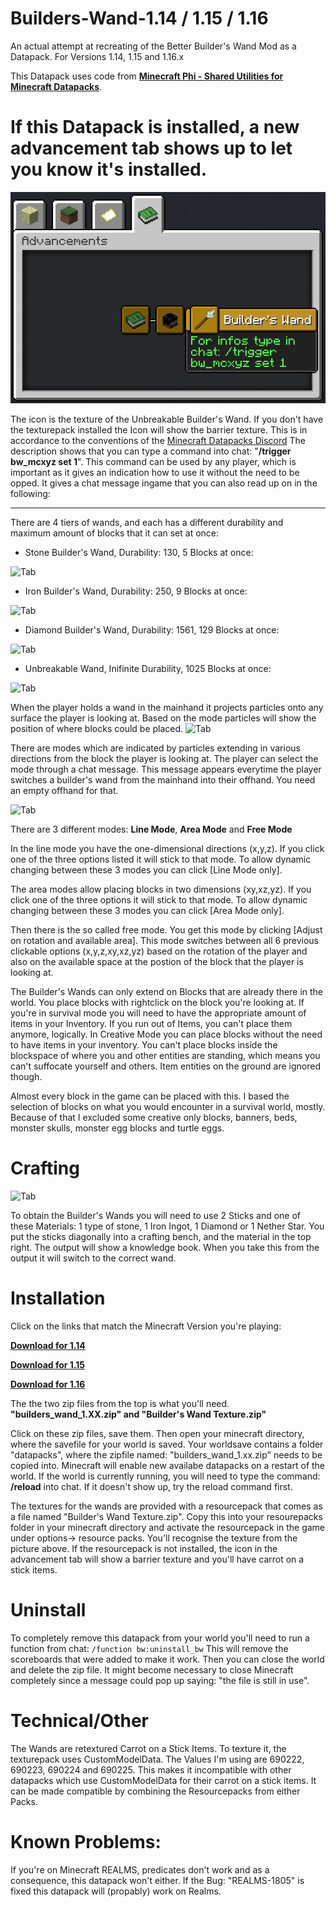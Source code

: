 # Builders-Wand-1.14 / 1.15 / 1.16
An actual attempt at recreating of the Better Builder's Wand Mod as a Datapack. For Versions 1.14, 1.15 and 1.16.x

This Datapack uses code from [**Minecraft Phi - Shared Utilities for Minecraft Datapacks**](https://github.com/MinecraftPhi/MinecraftPhi-modules).  

# If this Datapack is installed, a new advancement tab shows up to let you know it's installed. 

![Tab](https://github.com/Elemend/Builders-Wand/blob/master/Pictures/2020-04-19_10.16.44.png)
 
The icon is the texture of the Unbreakable Builder's Wand. If you don't have the texturepack installed the Icon will show the barrier texture. This is in accordance to the conventions of the [Minecraft Datapacks Discord](https://discord.gg/56ySADc)
The description shows that you can type a command into chat: "**/trigger bw_mcxyz set 1**". This command can be used by any player, which is important as it gives an indication how to use it without the need to be opped. It gives a chat message ingame that you can also read up on in the following:
_______________________________________________________________________________________________________________________________

There are 4 tiers of wands, and each has a different durability and maximum amount of blocks that it can set at once:

- Stone Builder's Wand, Durability: 130, 5 Blocks at once:

![Tab](https://github.com/Elemend/Builders-Wand-1.14/blob/master/Pictures/2019-05-23_17.49.15.png)
- Iron Builder's Wand, Durability: 250, 9 Blocks at once:

![Tab](https://github.com/Elemend/Builders-Wand-1.14/blob/master/Pictures/2019-05-23_17.49.00.png)
- Diamond Builder's Wand, Durability: 1561, 129 Blocks at once:

![Tab](https://github.com/Elemend/Builders-Wand-1.14/blob/master/Pictures/2019-05-23_17.48.30.png)
- Unbreakable Wand, Inifinite Durability, 1025 Blocks at once:

![Tab](https://github.com/Elemend/Builders-Wand-1.14/blob/master/Pictures/2019-05-23_17.47.57.png)

When the player holds a wand in the mainhand it projects particles onto any surface the player is looking at. Based on the mode particles will show the position of where blocks could be placed.
![Tab](https://github.com/Elemend/Builders-Wand-1.14/blob/master/Pictures/2019-05-23_17.51.04.png)

There are modes which are indicated by particles extending in various directions from the block the player is looking at.
The player can select the mode through a chat message. This message appears everytime the player switches a builder's wand from the mainhand into their offhand. You need an empty offhand for that. 

![Tab](https://github.com/Elemend/Builders-Wand-1.14/blob/master/Pictures/2019-08-07_01.17.14.png)

There are 3 different modes: **Line Mode**,  **Area Mode** and **Free Mode**

In the line mode you have the one-dimensional directions (x,y,z). If you click one of the three options listed it will stick to that mode. To allow dynamic changing between these 3 modes you can click [Line Mode only].

The area modes allow placing blocks in two dimensions (xy,xz,yz). If you click one of the three options it will stick to that mode. To allow dynamic changing between these 3 modes you can click [Area Mode only].

Then there is the so called free mode. You get this mode by clicking [Adjust on rotation and available area]. This mode switches between all 6 previous clickable options (x,y,z,xy,xz,yz) based on the rotation of the player and also on the available space at the postion of the block that the player is looking at. 


The Builder's Wands can only extend on Blocks that are already there in the world. You place blocks with rightclick on the block you're looking at. If you're in survival mode you will need to have the appropriate amount of items in your Inventory. If you run out of Items, you can't place them anymore, logically. In Creative Mode you can place blocks without the need to have items in your inventory. You can't place blocks inside the blockspace of where you and other entities are standing, which means you can't suffocate yourself and others. Item entities on the ground are ignored though.


Almost every block in the game can be placed with this. I based the selection of blocks on what you would encounter in a survival world, mostly. Because of that I excluded some creative only blocks, banners, beds, monster skulls, monster egg blocks and turtle eggs.


# Crafting

![Tab](https://github.com/Elemend/Builders-Wand-1.14/blob/master/Pictures/2019-08-07_02.09.24.png)

To obtain the Builder's Wands you will need to use 2 Sticks and one of these Materials: 1 type of stone, 1 Iron Ingot, 1 Diamond or 1 Nether Star. You put the sticks diagonally into a crafting bench, and the material in the top right. The output will show a knowledge book. When you take this from the output it will switch to the correct wand.



# Installation

Click on the links that match the Minecraft Version you're playing:

[**Download for 1.14**](https://github.com/Elemend/Builders-Wand/releases/tag/v1.1)

[**Download for 1.15**](https://github.com/Elemend/Builders-Wand/releases/tag/1.15)

[**Download for 1.16**](https://github.com/Elemend/Builders-Wand/releases/tag/1.16)

The the two zip files from the top is what you'll need.
**"builders_wand_1.XX.zip" and "Builder's Wand Texture.zip"**

Click on these zip files, save them.
Then open your minecraft directory, where the savefile for your world is saved. Your worldsave contains a folder "datapacks", where the zipfile named: "builders_wand_1.xx.zip" needs to be copied into. Minecraft will enable new availabe datapacks on a restart of the world. If the world is currently running, you will need to type the command: **/reload** into chat. If it doesn't show up, try the reload command first.

The textures for the wands are provided with a resourcepack that comes as a file named "Builder's Wand Texture.zip". Copy this into your resourepacks folder in your minecraft directory and activate the resourcepack in the game under options-> resource packs. You'll recognise the texture from the picture above. If the resourcepack is not installed, the icon in the advancement tab will show a barrier texture and you'll have carrot on a stick items.

# Uninstall

To completely remove this datapack from your world you'll need to run a function from chat: `/function bw:uninstall_bw`
This will remove the scoreboards that were added to make it work. Then you can close the world and delete the zip file. It might become necessary to close Minecraft completely since a message could pop up saying: "the file is still in use".

# Technical/Other

The Wands are retextured Carrot on a Stick Items. To texture it, the texturepack uses CustomModelData. The Values I'm using are 690222, 690223, 690224 and 690225. This makes it incompatible with other datapacks which use CustomModelData for their carrot on a stick items. It can be made compatible by combining the Resourcepacks from either Packs.

# Known Problems:

If you're on Minecraft REALMS, predicates don't work and as a consequence, this datapack won't either. If the Bug: "REALMS-1805" is fixed this datapack will (propably) work on Realms.
